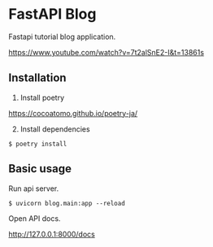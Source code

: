 # FastAPI Blog

Fastapi tutorial blog application.

https://www.youtube.com/watch?v=7t2alSnE2-I&t=13861s

## Installation

1. Install poetry

https://cocoatomo.github.io/poetry-ja/

2. Install dependencies

```
$ poetry install
```

## Basic usage

Run api server.

```
$ uvicorn blog.main:app --reload
```

Open API docs.

http://127.0.0.1:8000/docs
